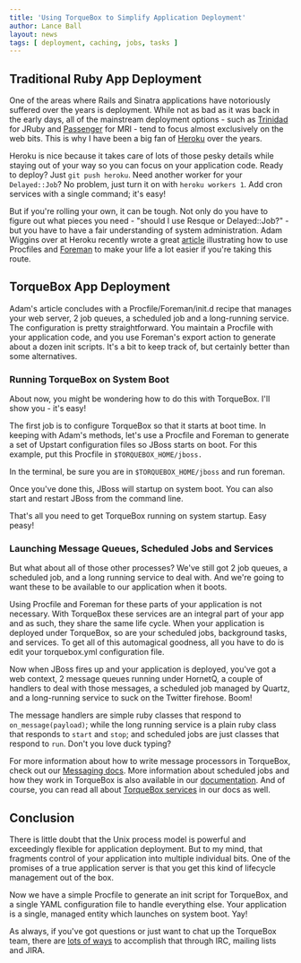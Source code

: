 ```yaml
---
title: 'Using TorqueBox to Simplify Application Deployment'
author: Lance Ball
layout: news
tags: [ deployment, caching, jobs, tasks ]
---
```


[wiggins]: http://adam.heroku.com/past/2011/5/9/applying_the_unix_process_model_to_web_apps/
[passenger]: http://www.modrails.com/
[trinidad]: https://github.com/trinidad/trinidad
[heroku]: http://heroku.com
[foreman]: https://github.com/ddollar/foreman
[messaging]: http://torquebox.org/documentation/1.0.0/messaging.html
[scheduled-jobs]: http://torquebox.org/documentation/1.0.0/scheduled-jobs.html
[services]: http://torquebox.org/documentation/1.0.0/services.html
[community]: http://torquebox.org/community/

## Traditional Ruby App Deployment

One of the areas where Rails and Sinatra applications have notoriously suffered
over the years is deployment. While not as bad as it was back in the early days,
all of the mainstream deployment options - such as [Trinidad][trinidad] for
JRuby and [Passenger][passenger] for MRI - tend to focus almost exclusively on
the web bits.  This is why I have been a big fan of [Heroku][heroku] over the years.

Heroku is nice because it takes care of lots of those pesky details while staying
out of your way so you can focus on your application code.  Ready to deploy?
Just `git push heroku`.  Need another worker for your `Delayed::Job`? No
problem, just turn it on with `heroku workers 1`. Add cron services with a
single command; it's easy!

But if you're rolling your own, it can be tough. Not only do you have to figure
out what pieces you need - "should I use Resque or Delayed::Job?" - but you
have to have a fair understanding of system administration.  Adam Wiggins over
at Heroku recently wrote a great [article][wiggins] illustrating how to use
Procfiles and [Foreman][foreman] to make your life a lot easier if you're taking
this route.


## TorqueBox App Deployment

Adam's article concludes with a Procfile/Foreman/init.d recipe that manages
your web server, 2 job queues, a scheduled job and a long-running service.  The
configuration is pretty straightforward.  You maintain a Procfile with your
application code, and you use Foreman's export action to generate about a dozen
init scripts. It's a bit to keep track of, but certainly better than some
alternatives.  


### Running TorqueBox on System Boot

About now, you might be wondering how to do this with TorqueBox.  I'll show 
you - it's easy!

The first job is to configure TorqueBox so that it starts at boot time.  In
keeping with Adam's methods, let's use a Procfile and Foreman to generate a set
of Upstart configuration files so JBoss starts on boot.  For this example, put
this Procfile in `$TORQUEBOX_HOME/jboss.`

<script src="https://gist.github.com/966889.js?file=Procfile"></script>

In the terminal, be sure you are in `$TORQUEBOX_HOME/jboss` and run foreman.

<script src="https://gist.github.com/966889.js?file=foreman"></script>

Once you've done this, JBoss will startup on system boot. You can also start and
restart JBoss from the command line.

<script src="https://gist.github.com/966889.js?file=starting-and-stopping-jboss"></script>

That's all you need to get TorqueBox running on system startup.  Easy peasy! 

### Launching Message Queues, Scheduled Jobs and Services

But what about all of those other processes? We've still got 2 job queues,
a scheduled job, and a long running service to deal with.  And we're going 
to want these to be available to our application when it boots.  

Using Procfile and Foreman for these parts of your application is not
necessary.  With TorqueBox these services are an integral part of your app and
as such, they share the same life cycle.  When your application is deployed
under TorqueBox, so are your scheduled jobs, background tasks, and services.
To get all of this automagical goodness, all you have to do is edit your
torquebox.yml configuration file.

<script src="https://gist.github.com/966889.js?file=torquebox.yml"></script>

Now when JBoss fires up and your application is deployed, you've got a web
context, 2 message queues running under HornetQ, a couple of handlers to deal
with those messages, a scheduled job managed by Quartz, and a long-running
service to suck on the Twitter firehose.  Boom!

The message handlers are simple ruby classes that respond to `on_message(payload)`;
while the long running service is a plain ruby class that responds to `start`
and `stop`; and scheduled jobs are just classes that respond to `run`. Don't you
love duck typing?

For more information about how to write message processors in
TorqueBox, check out our [Messaging docs][messaging].  More information about
scheduled jobs and how they work in TorqueBox is also available in our
[documentation][scheduled-jobs].  And of course, you can read all about
[TorqueBox services][services] in our docs as well.

## Conclusion

There is little doubt that the Unix process model is powerful and exceedingly
flexible for application deployment.  But to my mind, that fragments control of
your application into multiple individual bits.  One of the promises of a true
application server is that you get this kind of lifecycle management out of the box.

Now we have a simple Procfile to generate an init script for TorqueBox, and a
single YAML configuration file to handle everything else.  Your application is
a single, managed entity which launches on system boot.  Yay!

As always, if you've got questions or just want to chat up the TorqueBox team,
there are [lots of ways][community] to accomplish that through IRC, mailing lists
and JIRA. 


